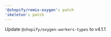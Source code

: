```yaml
---
'@shopify/remix-oxygen': patch
'skeleton': patch
---
```


Update `@shopify/oxygen-workers-types` to v4.1.1
